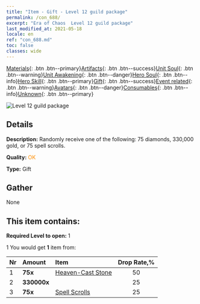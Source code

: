 ```yaml
---
title: "Item - Gift - Level 12 guild package"
permalink: /con_688/
excerpt: "Era of Chaos  Level 12 guild package"
last_modified_at: 2021-05-18
locale: en
ref: "con_688.md"
toc: false
classes: wide
---
```

 [Materials](/Items/){: .btn .btn--primary}[Artifacts](/Items/Artifacts/){: .btn .btn--success}[Unit Soul](/Items/UnitSoul/){: .btn .btn--warning}[Unit Awakening](/Items/UnitAwakening/){: .btn .btn--danger}[Hero Soul](/Items/HeroSoul/){: .btn .btn--info}[Hero Skill](/Items/HeroSkill/){: .btn .btn--primary}[Gift](/Items/Gift/){: .btn .btn--success}[Event related](/Items/Events/){: .btn .btn--warning}[Avatars](/Items/Avatars/){: .btn .btn--danger}[Consumables](/Items/Consumables/){: .btn .btn--info}[Unknown](/Items/Unknown/){: .btn .btn--primary}

 ![Level 12 guild package](/images/t/i_50002.png)

## Details
 **Description:** Randomly receive one of the following: 75 diamonds, 330,000 gold, or 75 spell scrolls.

 **Quality:** <span style="color: #FF8C00">OK</span>

 **Type:** Gift

## Gather

  None

## This item contains:

 **Required Level to open:** 1

 1 You would get **1** item  from:

  | Nr | Amount |     Item    | Drop Rate,% |
  |:---|:-------|:------------|:---------:|
  | 1 |  **75x** | [Heaven-Cast Stone](/Items/art_188/) | 50 | 
  | 2 |  **330000x** | <i class="fas fa-coins"/> | 25 | 
  | 3 |  **75x** | [Spell Scrolls](/Items/con_694/) | 25 | 
